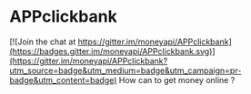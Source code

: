 # APPclickbank

[![Join the chat at https://gitter.im/moneyapi/APPclickbank](https://badges.gitter.im/moneyapi/APPclickbank.svg)](https://gitter.im/moneyapi/APPclickbank?utm_source=badge&utm_medium=badge&utm_campaign=pr-badge&utm_content=badge)
How can to get money online ?
